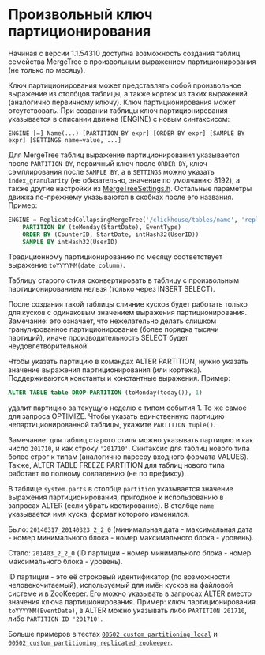 <a name="table_engines-custom_partitioning_key"></a>

# Произвольный ключ партиционирования

Начиная с версии 1.1.54310 доступна возможность создания таблиц семейства MergeTree с произвольным выражением партиционирования (не только по месяцу).

Ключ партиционирования может представлять собой произвольное выражение из столбцов таблицы, а также кортеж из таких выражений (аналогично первичному ключу). Ключ партиционирования может отсутствовать. При создании таблицы ключ партиционирования указывается в описании движка (ENGINE) с новым синтаксисом:

```
ENGINE [=] Name(...) [PARTITION BY expr] [ORDER BY expr] [SAMPLE BY expr] [SETTINGS name=value, ...]
```

Для MergeTree таблиц выражение партиционирования указывается после `PARTITION BY`, первичный ключ после `ORDER BY`, ключ сэмплирования после `SAMPLE BY`, а в `SETTINGS` можно указать `index_granularity` (не обязательно, значение по умолчанию 8192), а также другие настройки из [MergeTreeSettings.h](https://github.com/yandex/ClickHouse/blob/master/dbms/src/Storages/MergeTree/MergeTreeSettings.h). Остальные параметры движка по-прежнему указываются в скобках после его названия. Пример:
```sql
ENGINE = ReplicatedCollapsingMergeTree('/clickhouse/tables/name', 'replica1', Sign)
    PARTITION BY (toMonday(StartDate), EventType)
    ORDER BY (CounterID, StartDate, intHash32(UserID))
    SAMPLE BY intHash32(UserID)
```

Традиционному партиционированию по месяцу соответствует выражение `toYYYYMM(date_column)`.

Таблицу старого стиля сконвертировать в таблицу с произвольным партиционированием нельзя (только через INSERT SELECT).

После создания такой таблицы слияние кусков будет работать только для кусков с одинаковым значением выражения партиционирования. Замечание: это означает, что нежелательно делать слишком гранулированное партиционирование (более порядка тысячи партиций), иначе производительность SELECT будет неудовлетворительной.

Чтобы указать партицию в командах ALTER PARTITION, нужно указать значение выражения партиционирования (или кортежа). Поддерживаются константы и константные выражения. Пример:
```sql
ALTER TABLE table DROP PARTITION (toMonday(today()), 1)
```
удалит партицию за текущую неделю с типом события 1. То же самое для запроса OPTIMIZE. Чтобы указать единственную партицию непартиционированной таблицы, укажите `PARTITION tuple()`.

Замечание: для таблиц старого стиля можно указывать партицию и как число `201710`, и как строку `'201710'`. Синтаксис для таблиц нового типа более строг к типам (аналогично парсеру входного формата VALUES). Также, ALTER TABLE FREEZE PARTITION для таблиц нового типа работает по полному совпадению (не по префиксу).

В таблице `system.parts` в столбце `partition` указывается значение выражения партиционирования, пригодное к использованию в запросах ALTER (если убрать квотирование). В столбце `name` указывается имя куска, формат которого изменился.

Было: `20140317_20140323_2_2_0` (минимальная дата - максимальная дата - номер минимального блока - номер максимального блока - уровень).

Стало: `201403_2_2_0` (ID партиции - номер минимального блока - номер максимального блока - уровень).

ID партиции - это её строковый идентификатор (по возможности человекочитаемый), используемый для имён кусков на файловой системе и в ZooKeeper. Его можно указывать в запросах ALTER вместо значения ключа партиционирования. Пример: ключ партиционирования `toYYYYMM(EventDate)`, в ALTER можно указывать либо `PARTITION 201710`, либо `PARTITION ID '201710'`.

Больше примеров в тестах [`00502_custom_partitioning_local`](https://github.com/yandex/ClickHouse/blob/master/dbms/tests/queries/0_stateless/00502_custom_partitioning_local.sql) и [`00502_custom_partitioning_replicated_zookeeper`](https://github.com/yandex/ClickHouse/blob/master/dbms/tests/queries/0_stateless/00502_custom_partitioning_replicated_zookeeper.sql).
